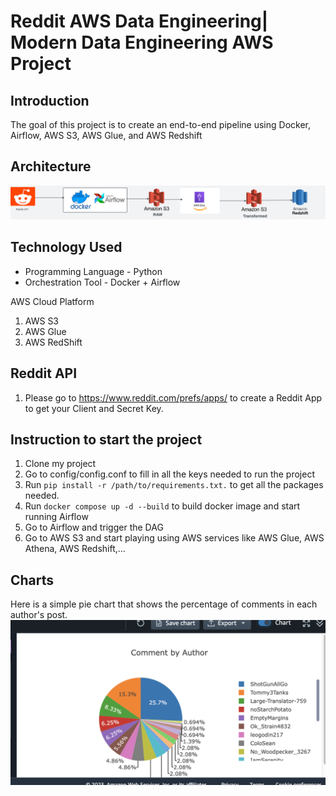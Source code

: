 # Reddit AWS Data Engineering| Modern Data Engineering AWS Project

## Introduction

The goal of this project is to create an end-to-end pipeline using Docker, Airflow, AWS S3, AWS Glue, and AWS Redshift

## Architecture 
<img src="AWS_Pipeline.png">

## Technology Used
- Programming Language - Python
- Orchestration Tool - Docker + Airflow

AWS Cloud Platform
1. AWS S3 
2. AWS Glue
3. AWS RedShift

## Reddit API
1. Please go to https://www.reddit.com/prefs/apps/ to create a Reddit App to get your Client and Secret Key.

## Instruction to start the project
1. Clone my project
2. Go to config/config.conf to fill in all the keys needed to run the project
3. Run ```pip install -r /path/to/requirements.txt.``` to get all the packages needed.
4. Run ```docker compose up -d --build``` to build docker image and start running Airflow
5. Go to Airflow and trigger the DAG
6. Go to AWS S3 and start playing using AWS services like AWS Glue, AWS Athena, AWS Redshift,...

## Charts
Here is a simple pie chart that shows the percentage of comments in each author's post.
<img src="Dashboard2.png">
